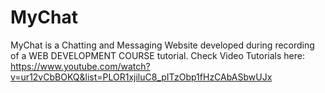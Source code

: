 # MyChat
MyChat is a Chatting and Messaging Website developed during recording of a WEB DEVELOPMENT COURSE tutorial.
Check Video Tutorials here:
https://www.youtube.com/watch?v=ur12vCbBOKQ&list=PLOR1xjiluC8_pITzObp1fHzCAbASbwUJx
